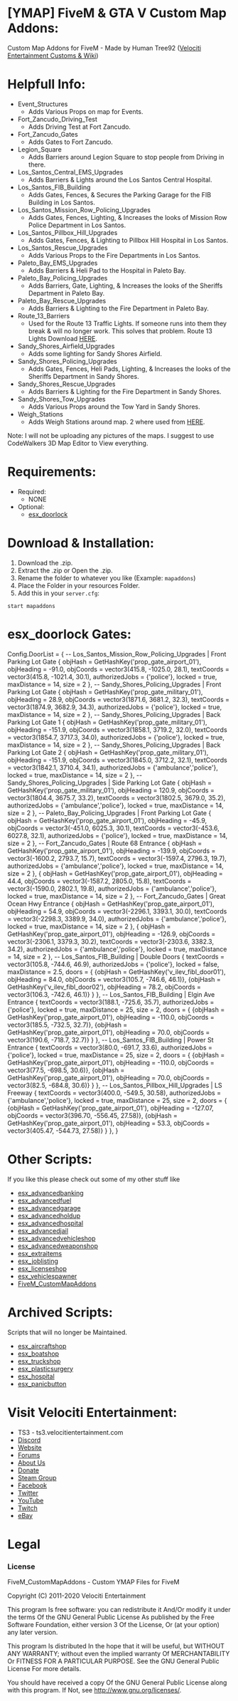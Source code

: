 # [YMAP] FiveM & GTA V Custom Map Addons:
Custom Map Addons for FiveM - Made by Human Tree92 ([Velociti Entertainment Customs & Wiki](http://www.velocitientertainment.com/customs/))

# Helpfull Info:
* Event_Structures
  * Adds Various Props on map for Events.
* Fort_Zancudo_Driving_Test
  * Adds Driving Test at Fort Zancudo.
* Fort_Zancudo_Gates
  * Adds Gates to Fort Zancudo.
* Legion_Square
  * Adds Barriers around Legion Square to stop people from Driving in there.
* Los_Santos_Central_EMS_Upgrades
  * Adds Barriers & Lights around the Los Santos Central Hospital.
* Los_Santos_FIB_Building
  * Adds Gates, Fences, & Secures the Parking Garage for the FIB Building in Los Santos.
* Los_Santos_Mission_Row_Policing_Upgrades
  * Adds Gates, Fences, Lighting, & Increases the looks of Mission Row Police Department in Los Santos.
* Los_Santos_Pillbox_Hill_Upgrades
  * Adds Gates, Fences, & Lighting to Pillbox Hill Hospital in Los Santos.
* Los_Santos_Rescue_Upgrades
  * Adds Various Props to the Fire Departments in Los Santos.
* Paleto_Bay_EMS_Upgrades
  * Adds Barriers & Heli Pad to the Hospital in Paleto Bay.
* Paleto_Bay_Policing_Upgrades
  * Adds Barriers, Gate, Lighting, & Increases the looks of the Sheriffs Department in Paleto Bay.
* Paleto_Bay_Rescue_Upgrades
  * Adds Barriers & Lighting to the Fire Department in Paleto Bay.
* Route_13_Barriers
  * Used for the Route 13 Traffic Lights. If someone runs into them they break & will no longer work. This solves that problem. Route 13 Lights Download [HERE](https://forum.fivem.net/t/release-faxes-map-collection-ymap-update-31-jan/73469).
* Sandy_Shores_Airfield_Upgrades
  * Adds some lighting for Sandy Shores Airfield.
* Sandy_Shores_Policing_Upgrades
  * Adds Gates, Fences, Heli Pads, Lighting, & Increases the looks of the Sheriffs Department in Sandy Shores.
* Sandy_Shores_Rescue_Upgrades
  * Adds Barriers & Lighting for the Fire Department in Sandy Shores.
* Sandy_Shores_Tow_Upgrades
  * Adds Various Props around the Tow Yard in Sandy Shores.
* Weigh_Stations
  * Adds Weigh Stations around map. 2 where used from [HERE](https://www.gta5-mods.com/maps/weigh-station-officerdeyoung).

Note: I will not be uploading any pictures of the maps. I suggest to use CodeWalkers 3D Map Editor to View everything.

# Requirements:
* Required:
  * NONE
* Optional:
  * [esx_doorlock](https://github.com/ESX-PUBLIC/esx_doorlock)

# Download & Installation:
1) Download the .zip.
2) Extract the .zip or Open the .zip.
3) Rename the folder to whatever you like (Example: `mapaddons`)
4) Place the Folder in your resources Folder.
5) Add this in your `server.cfg`:

```
start mapaddons
```
# esx_doorlock Gates:
Config.DoorList = {
	-- Los_Santos_Mission_Row_Policing_Upgrades | Front Parking Lot Gate
	{
		objHash = GetHashKey('prop_gate_airport_01'),
		objHeading = -91.0,
		objCoords = vector3(415.8, -1025.0, 28.1),
		textCoords = vector3(415.8, -1021.4, 30.1),
		authorizedJobs = {'police'},
		locked = true,
		maxDistance = 14,
		size = 2
	},
	-- Sandy_Shores_Policing_Upgrades | Front Parking Lot Gate
	{
		objHash = GetHashKey('prop_gate_military_01'),
		objHeading = 28.9,
		objCoords = vector3(1871.6, 3681.2, 32.3),
		textCoords = vector3(1874.9, 3682.9, 34.3),
		authorizedJobs = {'police'},
		locked = true,
		maxDistance = 14,
		size = 2
	},
	-- Sandy_Shores_Policing_Upgrades | Back Parking Lot Gate 1
	{
		objHash = GetHashKey('prop_gate_military_01'),
		objHeading = -151.9,
		objCoords = vector3(1858.1, 3719.2, 32.0),
		textCoords = vector3(1854.7, 3717.3, 34.0),
		authorizedJobs = {'police'},
		locked = true,
		maxDistance = 14,
		size = 2
	},
	-- Sandy_Shores_Policing_Upgrades | Back Parking Lot Gate 2
	{
		objHash = GetHashKey('prop_gate_military_01'),
		objHeading = -151.9,
		objCoords = vector3(1845.0, 3712.2, 32.1),
		textCoords = vector3(1842.1, 3710.4, 34.1),
		authorizedJobs = {'ambulance','police'},
		locked = true,
		maxDistance = 14,
		size = 2
	},
	-- Sandy_Shores_Policing_Upgrades | Side Parking Lot Gate
	{
		objHash = GetHashKey('prop_gate_military_01'),
		objHeading = 120.9,
		objCoords = vector3(1804.4, 3675.7, 33.2),
		textCoords = vector3(1802.5, 3679.0, 35.2),
		authorizedJobs = {'ambulance','police'},
		locked = true,
		maxDistance = 14,
		size = 2
	},
	-- Paleto_Bay_Policing_Upgrades | Front Parking Lot Gate
	{
		objHash = GetHashKey('prop_gate_airport_01'),
		objHeading = -45.9,
		objCoords = vector3(-451.0, 6025.3, 30.1),
		textCoords = vector3(-453.6, 6027.8, 32.1),
		authorizedJobs = {'police'},
		locked = true,
		maxDistance = 14,
		size = 2
	},
	-- Fort_Zancudo_Gates | Route 68 Entrance
	{
		objHash = GetHashKey('prop_gate_airport_01'),
		objHeading = -139.9,
		objCoords = vector3(-1600.2, 2793.7, 15.7),
		textCoords = vector3(-1597.4, 2796.3, 19.7),
		authorizedJobs = {'ambulance','police'},
		locked = true,
		maxDistance = 14,
		size = 2
	},
	{
		objHash = GetHashKey('prop_gate_airport_01'),
		objHeading = 44.4,
		objCoords = vector3(-1587.2, 2805.0, 15.8),
		textCoords = vector3(-1590.0, 2802.1, 19.8),
		authorizedJobs = {'ambulance','police'},
		locked = true,
		maxDistance = 14,
		size = 2
	},
	-- Fort_Zancudo_Gates | Great Ocean Hwy Entrance
	{
		objHash = GetHashKey('prop_gate_airport_01'),
		objHeading = 54.9,
		objCoords = vector3(-2296.1, 3393.1, 30.0),
		textCoords = vector3(-2298.3, 3389.9, 34.0),
		authorizedJobs = {'ambulance','police'},
		locked = true,
		maxDistance = 14,
		size = 2
	},
	{
		objHash = GetHashKey('prop_gate_airport_01'),
		objHeading = -126.9,
		objCoords = vector3(-2306.1, 3379.3, 30.2),
		textCoords = vector3(-2303.6, 3382.3, 34.2),
		authorizedJobs = {'ambulance','police'},
		locked = true,
		maxDistance = 14,
		size = 2
	},
	-- Los_Santos_FIB_Building | Double Doors
	{
		textCoords = vector3(105.8, -744.6, 46.9),
		authorizedJobs = {'police'},
		locked = false,
		maxDistance = 2.5,
		doors = {
			{objHash = GetHashKey('v_ilev_fibl_door01'), objHeading = 84.0, objCoords  = vector3(105.7, -746.6, 46.1)},
			{objHash = GetHashKey('v_ilev_fibl_door02'), objHeading = 78.2, objCoords  = vector3(106.3, -742.6, 46.1)}
		}
	},
	-- Los_Santos_FIB_Building | Elgin Ave Entrance
	{
		textCoords = vector3(188.1, -725.6, 35.7),
		authorizedJobs = {'police'},
		locked = true,
		maxDistance = 25,
		size = 2,
		doors = {
			{objHash = GetHashKey('prop_gate_airport_01'), objHeading = -110.0, objCoords  = vector3(185.5, -732.5, 32.7)},
			{objHash = GetHashKey('prop_gate_airport_01'), objHeading = 70.0, objCoords  = vector3(190.6, -718.7, 32.7)}
		}
	},
	-- Los_Santos_FIB_Building | Power St Entrance
	{
		textCoords = vector3(80.0, -691.7, 33.6),
		authorizedJobs = {'police'},
		locked = true,
		maxDistance = 25,
		size = 2,
		doors = {
			{objHash = GetHashKey('prop_gate_airport_01'), objHeading = -110.0, objCoords  = vector3(77.5, -698.5, 30.6)},
			{objHash = GetHashKey('prop_gate_airport_01'), objHeading = 70.0, objCoords  = vector3(82.5, -684.8, 30.6)}
		}
	},
	-- Los_Santos_Pillbox_Hill_Upgrades | LS Freeway
	{
		textCoords = vector3(400.0, -549.5, 30.58),
		authorizedJobs = {'ambulance','police'},
		locked = true,
		maxDistance = 25,
		size = 2,
		doors = {
			{objHash = GetHashKey('prop_gate_airport_01'), objHeading = -127.07, objCoords  = vector3(396.70, -556.45, 27.58)},
			{objHash = GetHashKey('prop_gate_airport_01'), objHeading = 53.3, objCoords  = vector3(405.47, -544.73, 27.58)}
		}
	},
}

# Other Scripts:
If you like this please check out some of my other stuff like
* [esx_advancedbanking](https://github.com/HumanTree92/esx_advancedbanking)
* [esx_advancedfuel](https://github.com/HumanTree92/esx_advancedfuel)
* [esx_advancedgarage](https://github.com/HumanTree92/esx_advancedgarage)
* [esx_advancedholdup](https://github.com/HumanTree92/esx_advancedholdup)
* [esx_advancedhospital](https://github.com/HumanTree92/esx_advancedhospital)
* [esx_advancedjail](https://github.com/HumanTree92/esx_advancedjail)
* [esx_advancedvehicleshop](https://github.com/HumanTree92/esx_advancedvehicleshop)
* [esx_advancedweaponshop](https://github.com/HumanTree92/esx_advancedweaponshop)
* [esx_extraitems](https://github.com/HumanTree92/esx_extraitems)
* [esx_joblisting](https://github.com/HumanTree92/esx_joblisting)
* [esx_licenseshop](https://github.com/HumanTree92/esx_licenseshop)
* [esx_vehiclespawner](https://github.com/HumanTree92/esx_vehiclespawner)
* [FiveM_CustomMapAddons](https://github.com/HumanTree92/FiveM_CustomMapAddons)

# Archived Scripts:
Scripts that will no longer be Maintained.
* [esx_aircraftshop](https://github.com/HumanTree92/esx_aircraftshop)
* [esx_boatshop](https://github.com/HumanTree92/esx_boatshop)
* [esx_truckshop](https://github.com/HumanTree92/esx_truckshop)
* [esx_plasticsurgery](https://github.com/HumanTree92/esx_plasticsurgery)
* [esx_hospital](https://github.com/HumanTree92/esx_hospital)
* [esx_panicbutton](https://github.com/HumanTree92/esx_panicbutton)

# Visit Velociti Entertainment:
* TS3 - ts3.velocitientertainment.com
* [Discord](http://discord.velocitientertainment.com)
* [Website](http://velocitientertainment.com/)
* [Forums](http://velocitientertainment.com/forum)
* [About Us](http://velocitientertainment.com/pc-gaming/)
* [Donate](http://velocitientertainment.com/donations/)
* [Steam Group](http://steamcommunity.com/groups/velocitientertainment)
* [Facebook](http://facebook.com/VelocitiEntertainment)
* [Twitter](http://twitter.com/VelocitiEnt)
* [YouTube](http://youtube.com/user/HumanTree92)
* [Twitch](http://twitch.tv/humantree92)
* [eBay](http://ebay.com/usr/humantree92)

# Legal
### License
FiveM_CustomMapAddons - Custom YMAP Files for FiveM

Copyright (C) 2011-2020 Velociti Entertainment

This program Is free software: you can redistribute it And/Or modify it under the terms Of the GNU General Public License As published by the Free Software Foundation, either version 3 Of the License, Or (at your option) any later version.

This program Is distributed In the hope that it will be useful, but WITHOUT ANY WARRANTY; without even the implied warranty Of MERCHANTABILITY Or FITNESS FOR A PARTICULAR PURPOSE. See the GNU General Public License For more details.

You should have received a copy Of the GNU General Public License along with this program. If Not, see http://www.gnu.org/licenses/.

